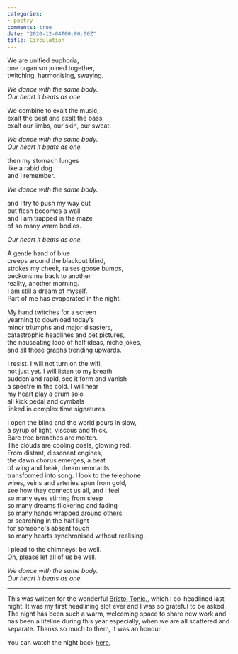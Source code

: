 ```yaml
---
categories:
- poetry
comments: true
date: "2020-12-04T00:00:00Z"
title: Circulation
---
```

We are unified euphoria,  
one organism joined together,  
twitching, harmonising, swaying.  

*We dance with the same body.*     
*Our heart it beats as one.*   

We combine to exalt the music,    
exalt the beat and exalt the bass,  
exalt our limbs, our skin, our sweat.  

*We dance with the same body.*  
*Our heart it beats as one.*  

then my stomach lunges  
like a rabid dog  
and I remember.  

*We dance with the same body.*  

and I try to push my way out  
but flesh becomes a wall  
and I am trapped in the maze  
of so many warm bodies.  

*Our heart it beats as one.*  

A gentle hand of blue   
creeps around the blackout blind,  
strokes my cheek, raises goose bumps,  
beckons me back to another   
reality, another morning.  
I am still a dream of myself.  
Part of me has evaporated in the night.  

My hand twitches for a screen  
yearning to download today's  
minor triumphs and major disasters,  
catastrophic headlines and pet pictures,  
the nauseating loop of half ideas, niche jokes,  
and all those graphs trending upwards.  

I resist. I will not turn on the wifi,  
not just yet.  I will listen to my breath  
sudden and rapid, see it form and vanish  
a spectre in the cold. I will hear   
my heart play a drum solo  
all kick pedal and cymbals  
linked in complex time signatures.   

I open the blind and the world pours in slow,   
a syrup of light, viscous and thick.   
Bare tree branches are molten.   
The clouds are cooling coals, glowing red.  
From distant, dissonant engines,  
the dawn chorus emerges, a beat   
of wing and beak, dream remnants   
transformed into song. I look to the telephone  
wires,  veins and arteries spun from gold,  
see how they connect us all, and I feel  
so many eyes stirring from sleep  
so many dreams flickering and fading   
so many hands wrapped around others   
or searching in the half light   
for someone's absent touch   
so many hearts synchronised without realising.   

I plead to the chimneys: be well.   
Oh, please let all of us be well.  

*We dance with the same body.*  
*Our heart it beats as one.*  

***

This was written for the wonderful [Bristol Tonic.](facebook.com/BristolTonic/), which I co-headlined last night. It was my first headlining slot ever and I was so grateful to be asked. The night has been such a warm, welcoming space to share new work and has been a lifeline during this year especially, when we are all scattered and separate. Thanks so much to them, it was an honour.

You can watch the night back [here.](https://www.facebook.com/881907221970150/videos/403226870869725)
